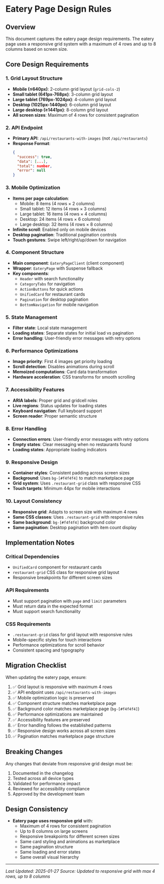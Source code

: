 # Eatery Page Design Rules

## Overview
This document captures the eatery page design requirements. The eatery page uses a responsive grid system with a maximum of 4 rows and up to 8 columns based on screen size.

## Core Design Requirements

### 1. Grid Layout Structure
- **Mobile (≤640px)**: 2-column grid layout (`grid-cols-2`)
- **Small tablet (641px-768px)**: 3-column grid layout
- **Large tablet (769px-1024px)**: 4-column grid layout
- **Desktop (1025px-1440px)**: 6-column grid layout
- **Large desktop (≥1441px)**: 8-column grid layout
- **All screen sizes**: Maximum of 4 rows for consistent pagination

### 2. API Endpoint
- **Primary API**: `/api/restaurants-with-images` (not `/api/restaurants`)
- **Response Format**: 
  ```json
  {
    "success": true,
    "data": [...],
    "total": number,
    "error": null
  }
  ```

### 3. Mobile Optimization
- **Items per page calculation**: 
  - Mobile: 8 items (4 rows × 2 columns)
  - Small tablet: 12 items (4 rows × 3 columns)
  - Large tablet: 16 items (4 rows × 4 columns)
  - Desktop: 24 items (4 rows × 6 columns)
  - Large desktop: 32 items (4 rows × 8 columns)
- **Infinite scroll**: Enabled only on mobile devices
- **Desktop pagination**: Traditional pagination controls
- **Touch gestures**: Swipe left/right/up/down for navigation

### 4. Component Structure
- **Main component**: `EateryPageClient` (client component)
- **Wrapper**: `EateryPage` with Suspense fallback
- **Key components**:
  - `Header` with search functionality
  - `CategoryTabs` for navigation
  - `ActionButtons` for quick actions
  - `UnifiedCard` for restaurant cards
  - `Pagination` for desktop pagination
  - `BottomNavigation` for mobile navigation

### 5. State Management
- **Filter state**: Local state management
- **Loading states**: Separate states for initial load vs pagination
- **Error handling**: User-friendly error messages with retry options

### 6. Performance Optimizations
- **Image priority**: First 4 images get priority loading
- **Scroll detection**: Disables animations during scroll
- **Memoized computations**: Card data transformation
- **Hardware acceleration**: CSS transforms for smooth scrolling

### 7. Accessibility Features
- **ARIA labels**: Proper grid and gridcell roles
- **Live regions**: Status updates for loading states
- **Keyboard navigation**: Full keyboard support
- **Screen reader**: Proper semantic structure

### 8. Error Handling
- **Connection errors**: User-friendly error messages with retry options
- **Empty states**: Clear messaging when no restaurants found
- **Loading states**: Appropriate loading indicators

### 9. Responsive Design
- **Container styles**: Consistent padding across screen sizes
- **Background**: Uses `bg-[#f4f4f4]` to match marketplace page
- **Grid system**: Uses `.restaurant-grid` class with responsive CSS
- **Touch targets**: Minimum 44px for mobile interactions

### 10. Layout Consistency
- **Responsive grid**: Adapts to screen size with maximum 4 rows
- **Same CSS classes**: Uses `.restaurant-grid` with responsive rules
- **Same background**: `bg-[#f4f4f4]` background color
- **Same pagination**: Desktop pagination with item count display

## Implementation Notes

### Critical Dependencies
- `UnifiedCard` component for restaurant cards
- `restaurant-grid` CSS class for responsive grid layout
- Responsive breakpoints for different screen sizes

### API Requirements
- Must support pagination with `page` and `limit` parameters
- Must return data in the expected format
- Must support search functionality

### CSS Requirements
- `.restaurant-grid` class for grid layout with responsive rules
- Mobile-specific styles for touch interactions
- Performance optimizations for scroll behavior
- Consistent spacing and typography

## Migration Checklist
When updating the eatery page, ensure:
1. ✅ Grid layout is responsive with maximum 4 rows
2. ✅ API endpoint uses `/api/restaurants-with-images`
3. ✅ Mobile optimization logic is preserved
4. ✅ Component structure matches marketplace page
5. ✅ Background color matches marketplace page (`bg-[#f4f4f4]`)
6. ✅ Performance optimizations are maintained
7. ✅ Accessibility features are preserved
8. ✅ Error handling follows the established patterns
9. ✅ Responsive design works across all screen sizes
10. ✅ Pagination matches marketplace page structure

## Breaking Changes
Any changes that deviate from responsive grid design must be:
1. Documented in the changelog
2. Tested across all device types
3. Validated for performance impact
4. Reviewed for accessibility compliance
5. Approved by the development team

## Design Consistency
- **Eatery page uses responsive grid** with:
  - Maximum of 4 rows for consistent pagination
  - Up to 8 columns on large screens
  - Responsive breakpoints for different screen sizes
  - Same card styling and animations as marketplace
  - Same pagination structure
  - Same loading and error states
  - Same overall visual hierarchy

---
*Last Updated: 2025-01-27*
*Source: Updated to responsive grid with max 4 rows, up to 8 columns*
